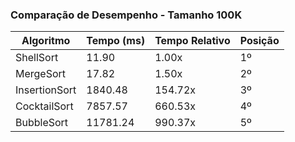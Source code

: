 ### Comparação de Desempenho - Tamanho 100K

| Algoritmo | Tempo (ms) | Tempo Relativo | Posição |
|-----------|------------|----------------|----------|
| ShellSort | 11.90 | 1.00x | 1º |
| MergeSort | 17.82 | 1.50x | 2º |
| InsertionSort | 1840.48 | 154.72x | 3º |
| CocktailSort | 7857.57 | 660.53x | 4º |
| BubbleSort | 11781.24 | 990.37x | 5º |

